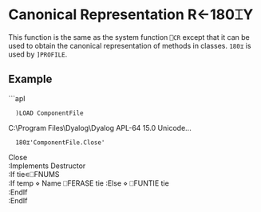 
<!-- Hidden search keywords -->
<div style="display: none;">
  180⌶
</div>






<h1 class="heading"><span class="name">Canonical Representation</span> <span class="command">R←180⌶Y</span></h1>



This function is the same as the system function `⎕CR` except that it can be used to obtain the canonical representation of methods in classes. `180⌶` is used by `]PROFILE`.

<h2 class="example">Example</h2>
```apl

      )LOAD ComponentFile
C:\Program Files\Dyalog\Dyalog APL-64 15.0 Unicode\...

      180⌶'ComponentFile.Close'
 Close                          
 :Implements Destructor         
 :If tie∊⎕FNUMS                 
     :If temp ⋄ Name ⎕FERASE tie
     :Else ⋄ ⎕FUNTIE tie        
     :EndIf                     
 :EndIf                         
  
```



